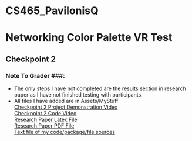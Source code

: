# CS465_PavilonisQ

# Networking Color Palette VR Test #

## Checkpoint 2 ##

### Note To Grader ###:
 - The only steps I have not completed are the results section in research paper as I have not finished testing with participants. 
 - All files I have added are in Assets/MyStuff <br>
[Checkpoint 2 Project Demonstration Video](https://youtu.be/BRDd9hiu2nQ) <br>
[Checkpoint 2 Code Video](https://youtu.be/37n4za1-ZTI) <br>
[Research Paper Latex File](https://github.com/csu-hci-projects/CS465_PavilonisQ/blob/main/ResearchPaper/CS_465_Pavilonis_Quintin_Research_Paper.tex) <br>
[Research Paper PDF File](https://github.com/csu-hci-projects/CS465_PavilonisQ/blob/main/ResearchPaper/CS_465_Pavilonis_Quintin_Research_Paper.pdf) <br>
[Text file of my code/package/file sources](https://github.com/csu-hci-projects/CS465_PavilonisQ/blob/main/Assets/MyStuff/NotMine.txt)


